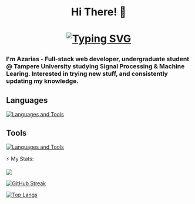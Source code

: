 <!-- -->
<p align="center">
  <h1 align="center">Hi There! 👋<h1>
</p>

<!-- - 🔭 I’m currently studying Signal Processing and Machine Learning @ Tampere University
- 🌱 I’m currently learning how to use python for Machine Learning.
- 👯 I’m looking to collaborate on ...
- 🤔 I’m looking for help with ...
- ⚡ Fun fact: ... -->

 <!-- <div align="center" width="50">
  <img align="center" alt="GIF" src="./mygif.gif" />
</div> 

<div id="header" align="center">
  <img src="https://media.giphy.com/media/M9gbBd9nbDrOTu1Mqx/giphy.gif" width="100"/>
</div> -->

 <p align="center">
 <a href="https://git.io/typing-svg"><img src="https://readme-typing-svg.herokuapp.com?font=Fira+Code&pause=2000&center=true&vCenter=true&color=green&size=40&width=800&height=100&lines=Welcome+to+My+Workspace;"
alt="Typing SVG" /></a>
   <!-- I'm+a+Full-Stack+Web+Developer -->
</p>


### I'm Azarias - Full-stack web developer, undergraduate student @ Tampere University studying Signal Processing & Machine Learing. Interested in trying new stuff, and consistently updating my knowledge.

##  Languages

[![Languages and Tools](https://skillicons.dev/icons?i=python,javascript,react,typescript,html,css,java,cpp)](https://skillicons.dev)
<!-- redux,ruby,rails,postgres,git,github,jest,bootstrap,tailwind,webpack,vscode,idea) -->

## Tools

[![Languages and Tools](https://skillicons.dev/icons?i=vscode,matlab,mongodb,git,github)](https://skillicons.dev)

<!--### Connect with me     
[![Languages and Frameworks](https://skillicons.dev/icons?i=linkedin,discord)](https://www.linkedin.com/in/amanuel-galema/)--> 

<!-- ![Azarias' GitHub stats](https://github-readme-stats.vercel.app/api?username=azariasabera&show_icons=true&bg_color=00000000) -->



⚡ My Stats:

![](https://github-readme-stats.vercel.app/api?username=azariasabera&theme=dark&hide_border=false&include_all_commits=true&count_private=true)<br/>

[![GitHub Streak](http://github-readme-streak-stats.herokuapp.com?user=azariasabera&theme=dark&border_radius=9)](https://git.io/streak-stats)
    
[![Top Langs](https://github-readme-stats.vercel.app/api/top-langs/?username=azariasabera&theme=dark&layout=compact)](https://github.com/azariasabera/github-readme-stats)
